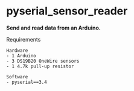# pyserial_sensor_reader

**Send and read data from an Arduino.**


Requirements 
    
    Hardware
    - 1 Arduino
    - 3 DS19B20 OneWire sensors
    - 1 4.7k pull-up resistor

    Software
    - pyserial==3.4

